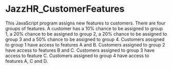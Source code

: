 # JazzHR_CustomerFeatures
This JavaScript program assigns new features to customers. There are four groups of features.
A customer has a 10% chance to be assigned to group 1, a 20% chance to be assigned to group 2, a 20% chance to be assigned to group 3 
and a 50% chance to be assigned to group 4.  Customers assigned to group 1 have access to features A and B. Customers assigned to group 2 have
access to features B and C. Customers assigned to group 3 have access to feature C. Customers assigned to group 4 have access to 
features A, C and D.
